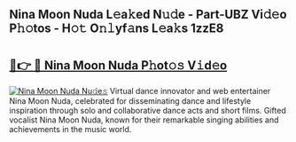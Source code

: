 ## Nina Moon Nuda L𝚎a𝚔ed N𝚞𝚍e - Part-UBZ Vi𝚍𝚎o P𝚑𝚘tos - H𝚘𝚝 O𝚗𝚕yf𝚊ns L𝚎a𝚔s 1zzE8

# <h2><a href="http://kf96ap.oniu.top/?m=Nina+Moon+Nuda">🔗👉 🔴 Nina Moon Nuda P𝚑ot𝚘𝚜 V𝚒d𝚎o</a></h2>

[![Nina Moon Nuda Nu𝚍e𝚜](https://i.imgur.com/0qMVB7G.gif)](http://kf96ap.oniu.top/?m=Nina+Moon+Nuda)
Virtual dance innovator and web entertainer Nina Moon Nuda, celebrated for disseminating dance and lifestyle inspiration through solo and collaborative dance acts and short films. Gifted vocalist Nina Moon Nuda, known for their remarkable singing abilities and achievements in the music world.  
